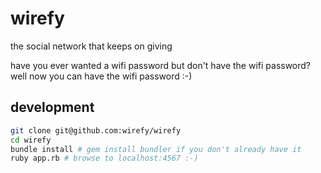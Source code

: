 # wirefy
the social network that keeps on giving

have you ever wanted a wifi password but don't have the wifi password?
well now you can have the wifi password :-)

## development
```bash
git clone git@github.com:wirefy/wirefy
cd wirefy
bundle install # gem install bundler if you don't already have it
ruby app.rb # browse to localhost:4567 :-)
```
